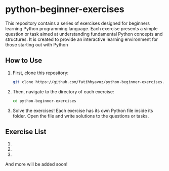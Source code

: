 # python-beginner-exercises
This repository contains a series of exercises designed for beginners learning Python programming language. Each exercise presents a simple question or task aimed at understanding fundamental Python concepts and structures. It is created to provide an interactive learning environment for those starting out with Python

## How to Use

1. First, clone this repository:
    ```bash
    git clone https://github.com/fatihhyavuz/python-beginner-exercises.git
    ```

2. Then, navigate to the directory of each exercise:
    ```bash
    cd python-beginner-exercises
    ```

3. Solve the exercises! Each exercise has its own Python file inside its folder. Open the file and write solutions to the questions or tasks.

## Exercise List

1. 
2. 
3. 

And more will be added soon!
